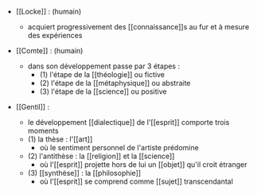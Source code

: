 - [[Locke]] : (humain) 
	- acquiert progressivement des [[connaissance]]s au fur et à mesure des expériences

- [[Comte]] : (humain)
	- dans son développement passe par 3 étapes :
	  - (1) l'étape de la [[théologie]] ou fictive
	  - (2) l'étape de la [[métaphysique]] ou abstraite
	  - (3) l'étape de la [[science]] ou positive

- [[Gentil]] :
	- le développement [[dialectique]] de l'[[esprit]] comporte trois moments
    - (1) la thèse : l'[[art]]
      - où le sentiment personnel de l'artiste prédomine
    - (2) l'antithèse : la [[religion]] et la [[science]]
      - où l'[[esprit]] projette hors de lui un [[objet]] qu'il croit étranger
    - (3) [[synthèse]] : la [[philosophie]]
      - où l'[[esprit]] se comprend comme [[sujet]] transcendantal